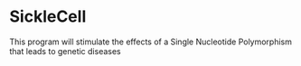 # SickleCell
This program will stimulate the effects of a Single Nucleotide Polymorphism that leads to genetic diseases
